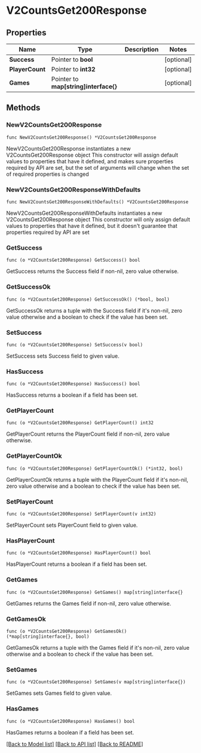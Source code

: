 # V2CountsGet200Response

## Properties

Name | Type | Description | Notes
------------ | ------------- | ------------- | -------------
**Success** | Pointer to **bool** |  | [optional] 
**PlayerCount** | Pointer to **int32** |  | [optional] 
**Games** | Pointer to **map[string]interface{}** |  | [optional] 

## Methods

### NewV2CountsGet200Response

`func NewV2CountsGet200Response() *V2CountsGet200Response`

NewV2CountsGet200Response instantiates a new V2CountsGet200Response object
This constructor will assign default values to properties that have it defined,
and makes sure properties required by API are set, but the set of arguments
will change when the set of required properties is changed

### NewV2CountsGet200ResponseWithDefaults

`func NewV2CountsGet200ResponseWithDefaults() *V2CountsGet200Response`

NewV2CountsGet200ResponseWithDefaults instantiates a new V2CountsGet200Response object
This constructor will only assign default values to properties that have it defined,
but it doesn't guarantee that properties required by API are set

### GetSuccess

`func (o *V2CountsGet200Response) GetSuccess() bool`

GetSuccess returns the Success field if non-nil, zero value otherwise.

### GetSuccessOk

`func (o *V2CountsGet200Response) GetSuccessOk() (*bool, bool)`

GetSuccessOk returns a tuple with the Success field if it's non-nil, zero value otherwise
and a boolean to check if the value has been set.

### SetSuccess

`func (o *V2CountsGet200Response) SetSuccess(v bool)`

SetSuccess sets Success field to given value.

### HasSuccess

`func (o *V2CountsGet200Response) HasSuccess() bool`

HasSuccess returns a boolean if a field has been set.

### GetPlayerCount

`func (o *V2CountsGet200Response) GetPlayerCount() int32`

GetPlayerCount returns the PlayerCount field if non-nil, zero value otherwise.

### GetPlayerCountOk

`func (o *V2CountsGet200Response) GetPlayerCountOk() (*int32, bool)`

GetPlayerCountOk returns a tuple with the PlayerCount field if it's non-nil, zero value otherwise
and a boolean to check if the value has been set.

### SetPlayerCount

`func (o *V2CountsGet200Response) SetPlayerCount(v int32)`

SetPlayerCount sets PlayerCount field to given value.

### HasPlayerCount

`func (o *V2CountsGet200Response) HasPlayerCount() bool`

HasPlayerCount returns a boolean if a field has been set.

### GetGames

`func (o *V2CountsGet200Response) GetGames() map[string]interface{}`

GetGames returns the Games field if non-nil, zero value otherwise.

### GetGamesOk

`func (o *V2CountsGet200Response) GetGamesOk() (*map[string]interface{}, bool)`

GetGamesOk returns a tuple with the Games field if it's non-nil, zero value otherwise
and a boolean to check if the value has been set.

### SetGames

`func (o *V2CountsGet200Response) SetGames(v map[string]interface{})`

SetGames sets Games field to given value.

### HasGames

`func (o *V2CountsGet200Response) HasGames() bool`

HasGames returns a boolean if a field has been set.


[[Back to Model list]](../README.md#documentation-for-models) [[Back to API list]](../README.md#documentation-for-api-endpoints) [[Back to README]](../README.md)


